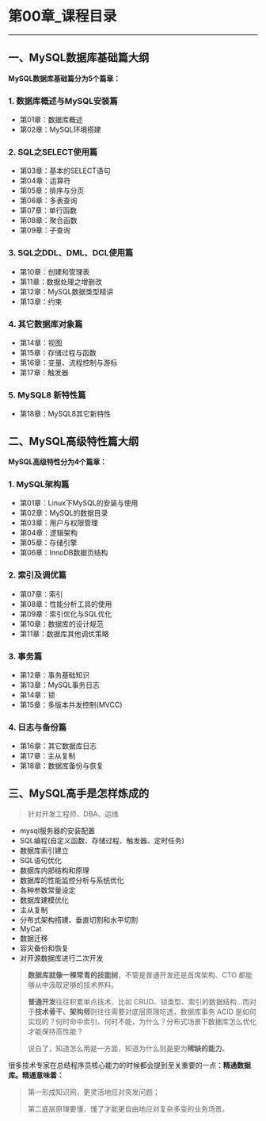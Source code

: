# 第00章_课程目录

***

## 一、MySQL数据库基础篇大纲

**MySQL数据库基础篇分为5个篇章：**

### **1. 数据库概述与MySQL安装篇**

- 第01章：数据库概述
- 第02章：MySQL环境搭建

### **2. SQL之SELECT使用篇**

- 第03章：基本的SELECT语句
- 第04章：运算符
- 第05章：排序与分页
- 第06章：多表查询
- 第07章：单行函数
- 第08章：聚合函数
- 第09章：子查询

### **3. SQL之DDL、DML、DCL使用篇**

- 第10章：创建和管理表
- 第11章：数据处理之增删改
- 第12章：MySQL数据类型精讲
- 第13章：约束

### **4. 其它数据库对象篇**

- 第14章：视图
- 第15章：存储过程与函数
- 第16章：变量、流程控制与游标
- 第17章：触发器

### **5. MySQL8 新特性篇**

- 第18章：MySQL8其它新特性



## 二、MySQL高级特性篇大纲

**MySQL高级特性分为4个篇章：**

### **1. MySQL架构篇**

- 第01章：Linux下MySQL的安装与使用
- 第02章：MySQL的数据目录
- 第03章：用户与权限管理
- 第04章：逻辑架构
- 第05章：存储引擎
- 第06章：InnoDB数据页结构

### **2. 索引及调优篇**

- 第07章：索引
- 第08章：性能分析工具的使用
- 第09章：索引优化与SQL优化
- 第10章：数据库的设计规范
- 第11章：数据库其他调优策略

### **3. 事务篇**

- 第12章：事务基础知识
- 第13章：MySQL事务日志
- 第14章：锁
- 第15章：多版本并发控制(MVCC)

### **4. 日志与备份篇**

- 第16章：其它数据库日志
- 第17章：主从复制
- 第18章：数据库备份与恢复

## 三、MySQL高手是怎样炼成的

> 针对开发工程师、DBA、运维

- mysql服务器的安装配置
- SQL编程(自定义函数、存储过程、触发器、定时任务)
- 数据库索引建立
- SQL语句优化
- 数据库内部结构和原理
- 数据库的性能监控分析与系统优化
- 各种参数常量设定
- 数据库建模优化
- 主从复制
- 分布式架构搭建、垂直切割和水平切割
- MyCat
- 数据迁移
- 容灾备份和恢复
- 对开源数据库进行二次开发

> **数据库就像一棵常青的技能树**，不管是普通开发还是首席架构、CTO 都能够从中汲取足够的技术养料。
>
> **普通开发**往往积累单点技术、比如 CRUD、锁类型、索引的数据结构…而对于**技术骨干、架构师**则往往需要对底层原理吃透，数据库事务 ACID 是如何实现的？何时命中索引、何时不能，为什么？分布式场景下数据库怎么优化才能保持高性能？
>
> 说白了，知道怎么用是一方面，知道为什么则是更为**稀缺的能力**。

很多技术专家在总结程序员核心能力的时候都会提到至关重要的一点：**精通数据库。精通意味着：**

> 第一形成知识网，更灵活地应对突发问题；
>
> 第二底层原理要懂，懂了才能更自由地应对复杂多变的业务场景。


